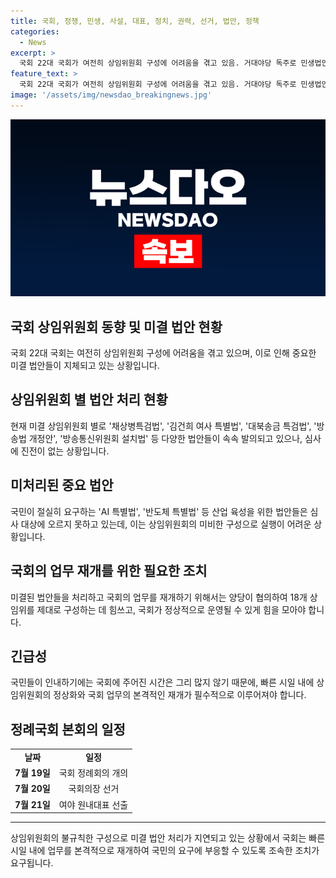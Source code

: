```yaml
---
title: 국회, 정쟁, 민생, 사설, 대표, 정치, 권력, 선거, 법안, 정책
categories:
  - News
excerpt: >
  국회 22대 국회가 여전히 상임위원회 구성에 어려움을 겪고 있음. 거대야당 독주로 민생법안이 뒷전으로 밀리며 정책 결정이 무기한 연기됨. 여야는 법안 심의와 상임위원장 선출 등을 놓고 대립, 국회 정상화가 지연되고 있음. 산업육성을 위한 법안도 심의 대상에 오르지 못하고 있어 국민의 관심이 필요한 상황. 상임위원회를 새롭게 정하여 국회 운영을 원활히 하는 것이 시급함.
feature_text: >
  국회 22대 국회가 여전히 상임위원회 구성에 어려움을 겪고 있음. 거대야당 독주로 민생법안이 뒷전으로 밀리며 정책 결정이 무기한 연기됨. 여야는 법안 심의와 상임위원장 선출 등을 놓고 대립, 국회 정상화가 지연되고 있음. 산업육성을 위한 법안도 심의 대상에 오르지 못하고 있어 국민의 관심이 필요한 상황. 상임위원회를 새롭게 정하여 국회 운영을 원활히 하는 것이 시급함.
image: '/assets/img/newsdao_breakingnews.jpg'
---
```


<p><img src="/assets/img/newsdao_breakingnews.jpg" alt="pcversion 속보" /></p>

<h2 data-ke-size="size26">국회 상임위원회 동향 및 미결 법안 현황</h2>

<p data-ke-size="size16">국회 22대 국회는 여전히 상임위원회 구성에 어려움을 겪고 있으며, 이로 인해 중요한 미결 법안들이 지체되고 있는 상황입니다.</p>

<h2 data-ke-size="size24">상임위원회 별 법안 처리 현황</h2>

<p data-ke-size="size16">현재 미결 상임위원회 별로 '채상병특검법', '김건희 여사 특별법', '대북송금 특검법', '방송법 개정안', '방송통신위원회 설치법' 등 다양한 법안들이 속속 발의되고 있으나, 심사에 진전이 없는 상황입니다.</p>

<h2 data-ke-size="size24">미처리된 중요 법안</h2>

<p data-ke-size="size16">국민이 절실히 요구하는 'AI 특별법', '반도체 특별법' 등 산업 육성을 위한 법안들은 심사 대상에 오르지 못하고 있는데, 이는 상임위원회의 미비한 구성으로 실행이 어려운 상황입니다.</p>

<h2 data-ke-size="size24">국회의 업무 재개를 위한 필요한 조치</h2>

<p data-ke-size="size16">미결된 법안들을 처리하고 국회의 업무를 재개하기 위해서는 양당이 협의하여 18개 상임위를 제대로 구성하는 데 힘쓰고, 국회가 정상적으로 운영될 수 있게 힘을 모아야 합니다.</p>

<h2 data-ke-size="size24">긴급성</h2>

<p data-ke-size="size16">국민들이 인내하기에는 국회에 주어진 시간은 그리 많지 않기 때문에, 빠른 시일 내에 상임위원회의 정상화와 국회 업무의 본격적인 재개가 필수적으로 이루어져야 합니다.</p>

<h2 data-ke-size="size24">정례국회 본회의 일정</h2>

<table>
    <tr>
        <td style="text-align: center; height: 17px;"><b>날짜</b></td>
        <td style="text-align: center; height: 17px;"><b>일정</b></td>
    </tr>
    <tr>
        <td style="text-align: center; height: 17px;"><b>7월 19일</b></td>
        <td style="text-align: center; height: 17px;">국회 정례회의 개의</td>
    </tr>
    <tr>
        <td style="text-align: center; height: 17px;"><b>7월 20일</b></td>
        <td style="text-align: center; height: 17px;">국회의장 선거</td>
    </tr>
    <tr>
        <td style="text-align: center; height: 17px;"><b>7월 21일</b></td>
        <td style="text-align: center; height: 17px;">여야 원내대표 선출</td>
    </tr>
</table>

<hr>

<p data-ke-size="size16">상임위원회의 불규칙한 구성으로 미결 법안 처리가 지연되고 있는 상황에서 국회는 빠른 시일 내에 업무를 본격적으로 재개하여 국민의 요구에 부응할 수 있도록 조속한 조치가 요구됩니다.</p>

